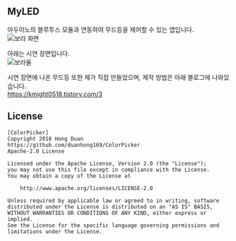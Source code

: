 ## MyLED   
아두이노의 블루투스 모듈과 연동하여 무드등을 제어할 수 있는 앱입니다.   
![보라 화면](https://user-images.githubusercontent.com/89892954/134772470-45d0d863-7fff-4678-a0d4-5bfc5b014b6c.jpg)   
   

아래는 시연 장면입니다.   
![보라둘](https://user-images.githubusercontent.com/89892954/134772477-371f096a-6c96-4632-9227-2ec2d09d72bd.jpg)    
   
시연 장면에 나온 무드등 또한 제가 직접 만들었으며, 제작 방법은 아래 블로그에 나와있습니다.   
https://kmight0518.tistory.com/3   
   
   
## License
    [ColorPicker]
    Copyright 2018 Hong Duan
    https://github.com/duanhong169/ColorPicker
    Apache-2.0 License

    Licensed under the Apache License, Version 2.0 (the "License");
    you may not use this file except in compliance with the License.
    You may obtain a copy of the License at

        http://www.apache.org/licenses/LICENSE-2.0

    Unless required by applicable law or agreed to in writing, software
    distributed under the License is distributed on an "AS IS" BASIS,
    WITHOUT WARRANTIES OR CONDITIONS OF ANY KIND, either express or implied.
    See the License for the specific language governing permissions and
    limitations under the License.
